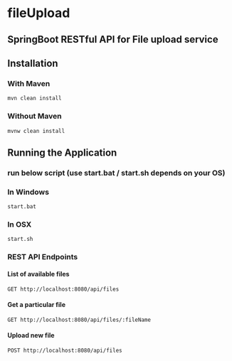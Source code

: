 # fileUpload

## SpringBoot RESTful API for File upload service

## Installation
### With Maven
`mvn clean install`

### Without Maven
`mvnw clean install`


## Running the Application
### run below script (use start.bat / start.sh depends on your OS)
### In Windows
`start.bat`

### In OSX
`start.sh`

### REST API Endpoints

#### List of available files
`GET http://localhost:8080/api/files`

#### Get a particular file
`GET http://localhost:8080/api/files/:fileName`

#### Upload new file
`POST http://localhost:8080/api/files`